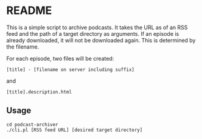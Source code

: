 README
======
This is a simple script to archive podcasts. It takes the URL as of an RSS feed and the path of a target directory as arguments.
If an episode is already downloaded, it will not be downloaded again. This is determined by the filename.


For each episode, two files will be created:

    [title] - [filename on server including suffix]

and

    [title].description.html
    

Usage
-----
    cd podcast-archiver
    ./cli.pl [RSS feed URL] [desired target directory]
